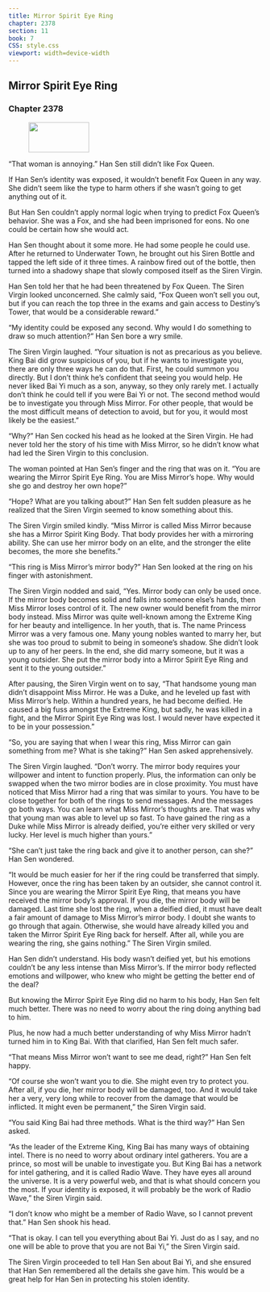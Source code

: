 ```yaml
---
title: Mirror Spirit Eye Ring
chapter: 2378
section: 11
book: 7
CSS: style.css
viewport: width=device-width
---
```


## Mirror Spirit Eye Ring

### Chapter 2378

<figure>
	<img src="../Images/gem.gif" alt="" id="gem" width="120" height="60" />
</figure>

“That woman is annoying.” Han Sen still didn’t like Fox Queen.

If Han Sen’s identity was exposed, it wouldn’t benefit Fox Queen in any way. She didn’t seem like the type to harm others if she wasn’t going to get anything out of it.

But Han Sen couldn’t apply normal logic when trying to predict Fox Queen’s behavior. She was a Fox, and she had been imprisoned for eons. No one could be certain how she would act.

Han Sen thought about it some more. He had some people he could use. After he returned to Underwater Town, he brought out his Siren Bottle and tapped the left side of it three times. A rainbow fired out of the bottle, then turned into a shadowy shape that slowly composed itself as the Siren Virgin.

Han Sen told her that he had been threatened by Fox Queen. The Siren Virgin looked unconcerned. She calmly said, “Fox Queen won’t sell you out, but if you can reach the top three in the exams and gain access to Destiny’s Tower, that would be a considerable reward.”

“My identity could be exposed any second. Why would I do something to draw so much attention?” Han Sen bore a wry smile.

The Siren Virgin laughed. “Your situation is not as precarious as you believe. King Bai did grow suspicious of you, but if he wants to investigate you, there are only three ways he can do that. First, he could summon you directly. But I don’t think he’s confident that seeing you would help. He never liked Bai Yi much as a son, anyway, so they only rarely met. I actually don’t think he could tell if you were Bai Yi or not. The second method would be to investigate you through Miss Mirror. For other people, that would be the most difficult means of detection to avoid, but for you, it would most likely be the easiest.”

“Why?” Han Sen cocked his head as he looked at the Siren Virgin. He had never told her the story of his time with Miss Mirror, so he didn’t know what had led the Siren Virgin to this conclusion.

The woman pointed at Han Sen’s finger and the ring that was on it. “You are wearing the Mirror Spirit Eye Ring. You are Miss Mirror’s hope. Why would she go and destroy her own hope?”

“Hope? What are you talking about?” Han Sen felt sudden pleasure as he realized that the Siren Virgin seemed to know something about this.

The Siren Virgin smiled kindly. “Miss Mirror is called Miss Mirror because she has a Mirror Spirit King Body. That body provides her with a mirroring ability. She can use her mirror body on an elite, and the stronger the elite becomes, the more she benefits.”

“This ring is Miss Mirror’s mirror body?” Han Sen looked at the ring on his finger with astonishment.

The Siren Virgin nodded and said, “Yes. Mirror body can only be used once. If the mirror body becomes solid and falls into someone else’s hands, then Miss Mirror loses control of it. The new owner would benefit from the mirror body instead. Miss Mirror was quite well-known among the Extreme King for her beauty and intelligence. In her youth, that is. The name Princess Mirror was a very famous one. Many young nobles wanted to marry her, but she was too proud to submit to being in someone’s shadow. She didn’t look up to any of her peers. In the end, she did marry someone, but it was a young outsider. She put the mirror body into a Mirror Spirit Eye Ring and sent it to the young outsider.”

After pausing, the Siren Virgin went on to say, “That handsome young man didn’t disappoint Miss Mirror. He was a Duke, and he leveled up fast with Miss Mirror’s help. Within a hundred years, he had become deified. He caused a big fuss amongst the Extreme King, but sadly, he was killed in a fight, and the Mirror Spirit Eye Ring was lost. I would never have expected it to be in your possession.”

“So, you are saying that when I wear this ring, Miss Mirror can gain something from me? What is she taking?” Han Sen asked apprehensively.

The Siren Virgin laughed. “Don’t worry. The mirror body requires your willpower and intent to function properly. Plus, the information can only be swapped when the two mirror bodies are in close proximity. You must have noticed that Miss Mirror had a ring that was similar to yours. You have to be close together for both of the rings to send messages. And the messages go both ways. You can learn what Miss Mirror’s thoughts are. That was why that young man was able to level up so fast. To have gained the ring as a Duke while Miss Mirror is already deified, you’re either very skilled or very lucky. Her level is much higher than yours.”

“She can’t just take the ring back and give it to another person, can she?” Han Sen wondered.

“It would be much easier for her if the ring could be transferred that simply. However, once the ring has been taken by an outsider, she cannot control it. Since you are wearing the Mirror Spirit Eye Ring, that means you have received the mirror body’s approval. If you die, the mirror body will be damaged. Last time she lost the ring, when a deified died, it must have dealt a fair amount of damage to Miss Mirror’s mirror body. I doubt she wants to go through that again. Otherwise, she would have already killed you and taken the Mirror Spirit Eye Ring back for herself. After all, while you are wearing the ring, she gains nothing.” The Siren Virgin smiled.

Han Sen didn’t understand. His body wasn’t deified yet, but his emotions couldn’t be any less intense than Miss Mirror’s. If the mirror body reflected emotions and willpower, who knew who might be getting the better end of the deal?

But knowing the Mirror Spirit Eye Ring did no harm to his body, Han Sen felt much better. There was no need to worry about the ring doing anything bad to him.

Plus, he now had a much better understanding of why Miss Mirror hadn’t turned him in to King Bai. With that clarified, Han Sen felt much safer.

“That means Miss Mirror won’t want to see me dead, right?” Han Sen felt happy.

“Of course she won’t want you to die. She might even try to protect you. After all, if you die, her mirror body will be damaged, too. And it would take her a very, very long while to recover from the damage that would be inflicted. It might even be permanent,” the Siren Virgin said.

“You said King Bai had three methods. What is the third way?” Han Sen asked.

“As the leader of the Extreme King, King Bai has many ways of obtaining intel. There is no need to worry about ordinary intel gatherers. You are a prince, so most will be unable to investigate you. But King Bai has a network for intel gathering, and it is called Radio Wave. They have eyes all around the universe. It is a very powerful web, and that is what should concern you the most. If your identity is exposed, it will probably be the work of Radio Wave,” the Siren Virgin said.

“I don’t know who might be a member of Radio Wave, so I cannot prevent that.” Han Sen shook his head.

“That is okay. I can tell you everything about Bai Yi. Just do as I say, and no one will be able to prove that you are not Bai Yi,” the Siren Virgin said.

The Siren Virgin proceeded to tell Han Sen about Bai Yi, and she ensured that Han Sen remembered all the details she gave him. This would be a great help for Han Sen in protecting his stolen identity.